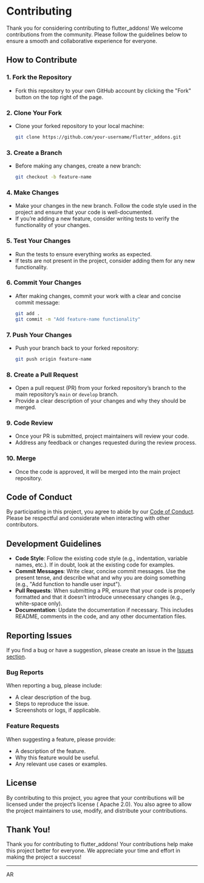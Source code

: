 # Contributing


Thank you for considering contributing to flutter_addons! We welcome contributions from the community. Please follow the guidelines below to ensure a smooth and collaborative experience for everyone.

## How to Contribute

### 1. **Fork the Repository**
   - Fork this repository to your own GitHub account by clicking the "Fork" button on the top right of the page.
   
### 2. **Clone Your Fork**
   - Clone your forked repository to your local machine:
     ```bash
     git clone https://github.com/your-username/flutter_addons.git
     ```

### 3. **Create a Branch**
   - Before making any changes, create a new branch:
     ```bash
     git checkout -b feature-name
     ```

### 4. **Make Changes**
   - Make your changes in the new branch. Follow the code style used in the project and ensure that your code is well-documented.
   - If you’re adding a new feature, consider writing tests to verify the functionality of your changes.

### 5. **Test Your Changes**
   - Run the tests to ensure everything works as expected.
   - If tests are not present in the project, consider adding them for any new functionality.

### 6. **Commit Your Changes**
   - After making changes, commit your work with a clear and concise commit message:
     ```bash
     git add .
     git commit -m "Add feature-name functionality"
     ```

### 7. **Push Your Changes**
   - Push your branch back to your forked repository:
     ```bash
     git push origin feature-name
     ```

### 8. **Create a Pull Request**
   - Open a pull request (PR) from your forked repository’s branch to the main repository’s `main` or `develop` branch.
   - Provide a clear description of your changes and why they should be merged.

### 9. **Code Review**
   - Once your PR is submitted, project maintainers will review your code.
   - Address any feedback or changes requested during the review process.

### 10. **Merge**
   - Once the code is approved, it will be merged into the main project repository.

## Code of Conduct

By participating in this project, you agree to abide by our [Code of Conduct](CODE_OF_CONDUCT.md). Please be respectful and considerate when interacting with other contributors.

## Development Guidelines

- **Code Style**: Follow the existing code style (e.g., indentation, variable names, etc.). If in doubt, look at the existing code for examples.
- **Commit Messages**: Write clear, concise commit messages. Use the present tense, and describe what and why you are doing something (e.g., "Add function to handle user input").
- **Pull Requests**: When submitting a PR, ensure that your code is properly formatted and that it doesn’t introduce unnecessary changes (e.g., white-space only).
- **Documentation**: Update the documentation if necessary. This includes README, comments in the code, and any other documentation files.

## Reporting Issues

If you find a bug or have a suggestion, please create an issue in the [Issues section](https://github.com/[your-username]/[project-name]/issues).

### Bug Reports
When reporting a bug, please include:
- A clear description of the bug.
- Steps to reproduce the issue.
- Screenshots or logs, if applicable.

### Feature Requests
When suggesting a feature, please provide:
- A description of the feature.
- Why this feature would be useful.
- Any relevant use cases or examples.

## License

By contributing to this project, you agree that your contributions will be licensed under the project’s license ( Apache 2.0). You also agree to allow the project maintainers to use, modify, and distribute your contributions.

## Thank You!

Thank you for contributing to flutter_addons! Your contributions help make this project better for everyone. We appreciate your time and effort in making the project a success!

---
AR
